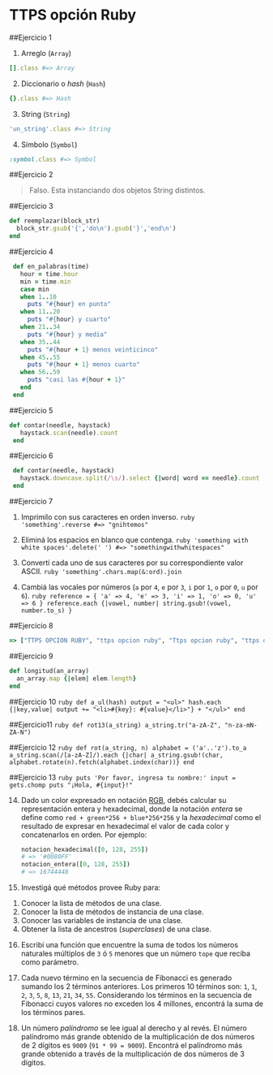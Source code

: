 # TTPS opción Ruby

##Ejercicio 1
  1. Arreglo (`Array`)
  ```ruby
  [].class #=> Array
  ```
  2. Diccionario o _hash_ (`Hash`)
  ```ruby
  {}.class #=> Hash
  ```
  3. String (`String`)
  ```ruby
  'un_string'.class #=> String
  ```
  4. Símbolo (`Symbol`)
  ```ruby
  :symbol.class #=> Symbol
  ```

##Ejercicio 2
   > Falso. Esta instanciando dos objetos String distintos.

##Ejercicio 3
   ```ruby
   def reemplazar(block_str)
     block_str.gsub('{','do\n').gsub('}','end\n')
   end
   ```

##Ejercicio 4
   ```ruby
    def en_palabras(time)
      hour = time.hour
      min = time.min
      case min
      when 1..10
        puts "#{hour} en punto"
      when 11..20
        puts "#{hour} y cuarto"
      when 21..34
        puts "#{hour} y media"
      when 35..44
        puts "#{hour + 1} menos veinticinco"
      when 45..55
        puts "#{hour + 1} menos cuarto"
      when 56..59
        puts "casi las #{hour + 1}"
      end
    end
   ```

##Ejercicio 5
   ```ruby
   def contar(needle, haystack)
      haystack.scan(needle).count
    end
   ```


##Ejercicio 6
   ```ruby
    def contar(needle, haystack)
      haystack.downcase.split(/\s/).select {|word| word == needle}.count
    end
   ```

##Ejercicio 7
  1. Imprimilo con sus caracteres en orden inverso.
    ```ruby
    'something'.reverse #=> "gnihtemos"
    ```

  2. Eliminá los espacios en blanco que contenga.
    ```ruby
    'something with white spaces'.delete(' ') #=> "somethingwithwhitespaces"
    ```

  3. Convertí cada uno de sus caracteres por su correspondiente valor ASCII.
    ```ruby
    'something'.chars.map(&:ord).join
    ```

  4. Cambiá las vocales por números (`a` por `4`, `e` por `3`, `i` por `1`, `o` por `0`, `u` por `6`).
    ```ruby
    reference = { 'a' => 4, 'e' => 3, 'i' => 1, 'o' => 0, 'u' => 6 }
    reference.each {|vowel, number| string.gsub!(vowel, number.to_s) }
    ```

##Ejercicio 8
   ```ruby
   => ["TTPS OPCION RUBY", "ttps opcion ruby", "Ttps opcion ruby", "ttps oPCION rUBY"]
   ```

##Ejercicio 9
   ```ruby
   def longitud(an_array)
     an_array.map {|elem| elem.length}
   end
   ```

##Ejercicio 10
    ```ruby
    def a_ul(hash)
      output = "<ul>"
      hash.each {|key,value| output += "<li>#{key}: #{value}</li>"} + "</ul>"
    end
    ```

##Ejercicio11
    ```ruby
    def rot13(a_string)
      a_string.tr("a-zA-Z", "n-za-mN-ZA-N")
    ```

##Ejercicio 12
    ```ruby
    def rot(a_string, n)
      alphabet = ('a'..'z').to_a
      a_string.scan(/[a-zA-Z]/).each {|char| a_string.gsub!(char, alphabet.rotate(n).fetch(alphabet.index(char))}
    end
    ```

##Ejercicio 13
    ```ruby
    puts 'Por favor, ingresa tu nombre:'
    input = gets.chomp
    puts "¡Hola, #{input}!"
    ```

14) Dado un color expresado en notación [RGB](https://es.wikipedia.org/wiki/RGB), debés calcular su representación
    entera y hexadecimal, donde la notación _entera_ se define como `red + green*256 + blue*256*256` y la _hexadecimal_
    como el resultado de expresar en hexadecimal el valor de cada color y concatenarlos en orden. Por ejemplo:

    ```ruby
    notacion_hexadecimal([0, 128, 255])
    # => '#0080FF'
    notacion_entera([0, 128, 255])
    # => 16744448
    ```

15) Investigá qué métodos provee Ruby para:
  1. Conocer la lista de métodos de una clase.
  2. Conocer la lista de métodos de instancia de una clase.
  3. Conocer las variables de instancia de una clase.
  4. Obtener la lista de ancestros (_superclases_) de una clase.

16) Escribí una función que encuentre la suma de todos los números naturales múltiplos de `3` ó `5` menores que un
    número `tope` que reciba como parámetro.

17) Cada nuevo término en la secuencia de Fibonacci es generado sumando los 2 términos anteriores. Los primeros 10
    términos son: `1`, `1`, `2`, `3`, `5`, `8`, `13`, `21`, `34`, `55`. Considerando los términos en la secuencia de
    Fibonacci cuyos valores no exceden los 4 millones, encontrá la suma de los términos pares.

18) Un número _palíndromo_ se lee igual al derecho y al revés. El número palíndromo más grande obtenido de la
    multiplicación de dos números de 2 dígitos es `9009` (`91 * 99 = 9009`). Encontrá el palíndromo más grande obtenido a
    través de la multiplicación de dos números de 3 dígitos.
